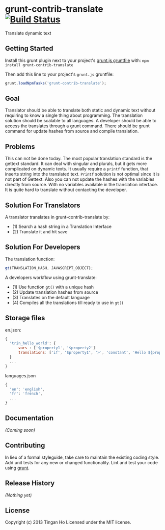 grunt-contrib-translate [![Build Status](https://circleci.com/gh/tinganho/get-translation.png?0b6ffa65a021a71d30fa28e57ee07ed2375b40da)](https://circleci.com/gh/tinganho/get-translation)
==============
Translate dynamic text

## Getting Started
Install this grunt plugin next to your project's [grunt.js gruntfile][getting_started] with: `npm install grunt-contrib-translate`

Then add this line to your project's `grunt.js` gruntfile:

```javascript
grunt.loadNpmTasks('grunt-contrib-translate');
```


## Goal

Translator should be able to translate both static and dynamic text without requiring to know a single thing about programming. The translation solution should be scalable to all languages. A developer should be able to access the translates through a grunt command. There should be grunt command for update hashes from source and compile translation.
## Problems
This can not be done today. The most popular translation standard is the gettext standard. It can deal with singular and plurals, but it gets more complicated on dynamic texts. It usually require a `printf` function, that inserts string into the translated text. `Printf` solution is not optimal since it is not part of Gettext. Also you can not update the hashes with the variables directly from source. With no variables available in the translation interface. It is quite hard to translate without contacting the developer.

## Solution For Translators

A translator translates in grunt-contrib-translate by:

* (1) Search a hash string in a Translation Interface
* (2) Translate it and hit save

## Solution For Developers
The translation function:
```javascript
gt(TRANSLATION_HASH, JAVASCRIPT_OBJECT);
```

A developers workflow using grunt-translate:

* (1) Use function `gt()` with a unique hash
* (2) Update translation hashes from source
* (3) Translates on the default language
* (4) Compiles all the translations till ready to use in `gt()`

## Storage files
en.json:
```javascript
{
  'trin_hello_world': {
      vars : ['$property1', '$property2']
      translations: ['if', '$property1', '>', 'constant', 'Hello ${property1}'], ['elseif', '$property2', '>', 'Hello ${property1}'], ['else', 'Hello ${property1}']
  }
  ...
}

```
languages.json
```javascript
{
  'en': 'english',
  'fr': 'french',
  ...
}
```



[grunt]: http://gruntjs.com/
[getting_started]: https://github.com/gruntjs/grunt/blob/master/docs/getting_started.md

## Documentation
_(Coming soon)_

## Contributing
In lieu of a formal styleguide, take care to maintain the existing coding style. Add unit tests for any new or changed functionality. Lint and test your code using [grunt][grunt].

## Release History
_(Nothing yet)_

## License
Copyright (c) 2013 Tingan Ho
Licensed under the MIT license.
